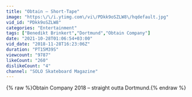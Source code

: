 ```yaml
---
title: "Obtain – Short-Tape"
image: "https:\/\/i.ytimg.com\/vi\/PDkk9oSZLW8\/hqdefault.jpg"
vid_id: "PDkk9oSZLW8"
categories: "Entertainment"
tags: ["Benedikt Brinkert","Dortmund","Obtain Company"]
date: "2021-10-28T01:06:54+03:00"
vid_date: "2018-11-28T16:23:06Z"
duration: "PT15M39S"
viewcount: "9787"
likeCount: "260"
dislikeCount: "4"
channel: "SOLO Skateboard Magazine"
---
```

{% raw %}Obtain Company 2018 – straight outta Dortmund.{% endraw %}
